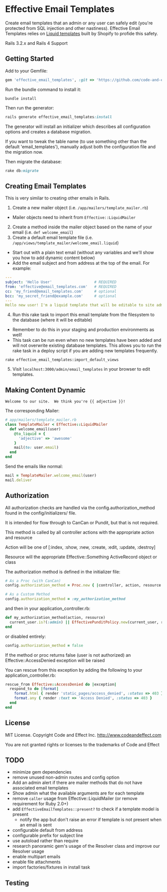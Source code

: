 
# Effective Email Templates

Create email templates that an admin or any user can safely edit (you're protected from SQL injection and other nastiness).
Effective Email Templates relies on [Liquid templates](http://liquidmarkup.org/) built by Shopify to profide this safety.

Rails 3.2.x and Rails 4 Support


## Getting Started

Add to your Gemfile:

```ruby
gem 'effective_email_templates', :git => 'https://github.com/code-and-effect/effective_email_templates'
```

Run the bundle command to install it:

```console
bundle install
```

Then run the generator:

```ruby
rails generate effective_email_templates:install
```

The generator will install an initializer which describes all configuration options and creates a database migration.

If you want to tweak the table name (to use something other than the default 'email_templates'), manually adjust both the configuration file and the migration now.

Then migrate the database:

```ruby
rake db:migrate
```


## Creating Email Templates

This is very similar to creating other emails in Rails.

1. Create a new mailer object (i.e. `/app/mailers/template_mailer.rb`)
  - Mailer objects need to inherit from `Effective::LiquidMailer`
2. Create a method inside the mailer object based on the name of your email (i.e. `def welcome_email`)
3. Create a default email template file (i.e. `/app/views/template_mailer/welcome_email.liquid`)
  - Start out with a plain text email (without any variables and we'll show you how to add dynamic content below)
  - Add the email subject and from address at the top of the email. For example:

```yaml
---
subject: 'Hello User'                   # REQUIRED
from: 'effective@email_templates.com'   # REQUIRED
cc: 'my_friend@email_templates.com'     # optional
bcc: 'my_secret_friend@example.com'     # optional
---
Hello new user! I'm a liquid template that will be editable to site admins and/or users.
```

4. Run this rake task to import this email template from the filesystem to the database (where it will be editable)
  - Remember to do this in your staging and production environments as well!
  - This task can be run even when no new templates have been added and will not overwrite existing
    database templates.  This allows you to run the rake task in a deploy script if you are adding new
    templates frequently.

```console
rake effective_email_templates:import_default_views
```

5. Visit `localhost:3000/admin/email_templates` in your browser to edit templates.


## Making Content Dynamic

```liquid
Welcome to our site.  We think you're {{ adjective }}!
```

The corresponding Mailer:

```ruby
# app/mailers/template_mailer.rb
class TemplateMailer < Effective::LiquidMailer
  def welcome_email(user)
    @to_liquid = {
      'adjective' => 'awesome'
    }
    mail(to: user.email)
  end
end
```

Send the emails like normal:

```ruby
mail = TemplateMailer.welcome_email(user)
mail.deliver
```


## Authorization

All authorization checks are handled via the config.authorization_method found in the config/initializers/ file.

It is intended for flow through to CanCan or Pundit, but that is not required.

This method is called by all controller actions with the appropriate action and resource

Action will be one of [:index, :show, :new, :create, :edit, :update, :destroy]

Resource will the appropriate Effective::Something ActiveRecord object or class

The authorization method is defined in the initializer file:

```ruby
# As a Proc (with CanCan)
config.authorization_method = Proc.new { |controller, action, resource| authorize!(action, resource) }
```

```ruby
# As a Custom Method
config.authorization_method = :my_authorization_method
```

and then in your application_controller.rb:

```ruby
def my_authorization_method(action, resource)
  current_user.is?(:admin) || EffectivePunditPolicy.new(current_user, resource).send('#{action}?')
end
```

or disabled entirely:

```ruby
config.authorization_method = false
```

If the method or proc returns false (user is not authorized) an Effective::AccessDenied exception will be raised

You can rescue from this exception by adding the following to your application_controller.rb:

```ruby
rescue_from Effective::AccessDenied do |exception|
  respond_to do |format|
    format.html { render 'static_pages/access_denied', :status => 403 }
    format.any { render :text => 'Access Denied', :status => 403 }
  end
end
```


## License

MIT License.  Copyright Code and Effect Inc. http://www.codeandeffect.com

You are not granted rights or licenses to the trademarks of Code and Effect

## TODO

- minimize gem dependencies
- remove unused non-admin routes and config option
- Add an admin alert if there are mailer methods that do not have associated email templates
- Show admin what the available arguments are for each template
- remove `caller` usage from Effective::LiquidMailer (or remove requirement for Ruby 2.0+)
- add `EffectiveEmailTemplates::present?` to check if a template model is present
  - notify the app but don't raise an error if template is not present when an email is sent
- configurable default from address
- configurable prefix for subject line
- use autoload rather than require
- research panoramic gem's usage of the Resolver class and improve our Resolver usage
- enable multipart emails
- enable file attachments
- import factories/fixtures in install task

## Testing

